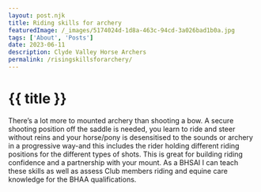 ```yaml
---
layout: post.njk
title: Riding skills for archery
featuredImage: /_images/5174024d-1d8a-463c-94cd-3a026bad1b0a.jpg
tags: ['About', 'Posts'] 
date: 2023-06-11
description: Clyde Valley Horse Archers
permalink: /risingskillsforarchery/
---
```


# {{ title }}

There’s a lot more to mounted archery than shooting a bow.  A secure shooting position off the saddle is needed, you learn to ride and steer without reins and your horse/pony is desensitised to the sounds or archery in a progressive way-and this includes the rider holding different riding positions for the different types of shots. This is great for building riding confidence and a partnership with your mount. As a BHSAI I can teach these skills as well as assess Club members riding and equine care knowledge for the BHAA qualifications. 